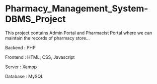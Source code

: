 # Pharmacy_Management_System-DBMS_Project

This project contains Admin Portal and Pharmacist Portal where we can maintain the records of pharmacy store...

Backend : PHP 

Frontend : HTML, CSS, Javascript

Server : Xampp

Database : MySQL
